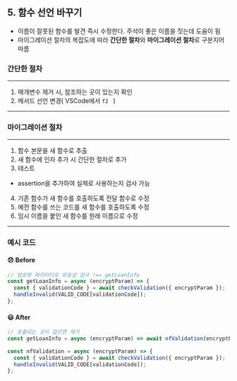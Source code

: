 ## 5. 함수 선언 바꾸기

- 이름이 잘못된 함수를 발견 즉시 수정한다. 주석이 좋은 이름을 짓는데 도움이 됨
- 마이그레이션 절차의 복잡도에 따라 **간단한 절차**와 **마이그레이션 절차**로 구분지어 따름

### 간단한 절차
----

1. 매개변수 제거 시, 참조하는 곳이 있는지 확인<br />
2. 메서드 선언 변경( VSCode에서 `f2 ` )

----

### 마이그레이션 절차
----

1. 함수 본문을 새 함수로 추출<br />
2. 새 함수에 인자 추가 시 간단한 절차로 추가<br />
3. 테스트<br />
- assertion을 추가하여 실제로 사용하는지 검사 가능<br />
4. 기존 함수가 새 함수를 호출하도록 전달 함수로 수정<br />
5. 예전 함수를 쓰는 코드를 새 함수를 호출하도록 수정<br />
6. 임시 이름을 붙인 새 함수를 원래 이름으로 수정

----

### 예시 코드

#### 😞 Before
```javascript
// 암호화 파라미터로 유효성 검사 !== getLoanInfo
const getLoanInfo = async (encryptParam) => {
  const { validationCode } = await checkValidation({ encryptParam });
  handleInvalid(VALID_CODE[validationCode]);
};
```

#### 😃 After
```js
// 호출되는 곳이 없으면 제거
const getLoanInfo = async (encryptParam) => await nfValidation(encryptParam);

const nfValidation = async (encryptParam) => {
  const { validationCode } = await checkValidation({ encryptParam });
  handleInvalid(VALID_CODE[validationCode]);
};
```
